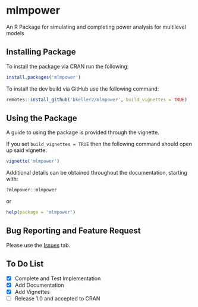 # mlmpower
An R Package for simulating and completing  power analysis for multilevel models

## Installing Package

To install the package via CRAN run the following:
```r
install.packages('mlmpower')
```

To install the dev build via GitHub use the following command:

```r
remotes::install_github('bkeller2/mlmpower', build_vignettes = TRUE)
```

## Using the Package

A guide to using the package is provided through the vignette.

If you set `build_vignettes = TRUE` then the following command should open up said vignette:
```r
vignette('mlmpower')
```

Additional details can be obtained throughout the documentation, starting with:
```r
?mlmpower::mlmpower
```
or

```r
help(package = 'mlmpower')
```

## Bug Reporting and Feature Request
Please use the [Issues](https://github.com/bkeller2/mlmpower/issues) tab.

## To Do List
- [x] Complete and Test Implementation
- [x] Add Documentation
- [x] Add Vignettes
- [ ] Release 1.0 and accepted to CRAN
